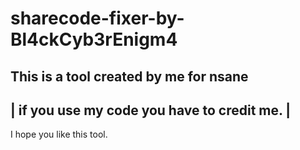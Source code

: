 # sharecode-fixer-by-Bl4ckCyb3rEnigm4
This is a tool created by me for nsane
---------------------------------------------------------------------------
|                 if you use my code you have to credit me.               |
---------------------------------------------------------------------------
I hope you like this tool.
